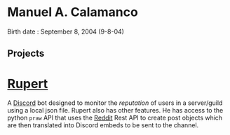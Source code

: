# Manuel A. Calamanco
Birth date : September 8, 2004 (9-8-04)

## Projects
# [Rupert](https://github.com/shireishi/Rupert.git)
A [Discord](https://discord.com) bot designed to monitor the *reputation* of users in a server/guild using a
local json file. Rupert also has other features. He has access to the python `praw` API that uses the
[Reddit](https://reddit.com) Rest API to create post objects which are then translated into Discord embeds 
to be sent to the channel.

